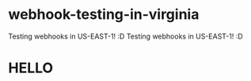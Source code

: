 # webhook-testing-in-virginia
Testing webhooks in US-EAST-1! :D
Testing webhooks in US-EAST-1! :D

# HELLO
